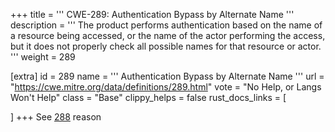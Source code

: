 +++
title = '''
CWE-289: Authentication Bypass by Alternate Name
'''
description	= '''
The product performs authentication based on the name of a resource being accessed, or the name of the actor performing the access, but it does not properly check all possible names for that resource or actor.
'''
weight = 289

[extra]
id = 289
name = '''
Authentication Bypass by Alternate Name
'''
url = "https://cwe.mitre.org/data/definitions/289.html"
vote = "No Help, or Langs Won't Help"
class = "Base"
clippy_helps = false
rust_docs_links = [

]
+++
See [288](/cwes/cwe-288) reason
